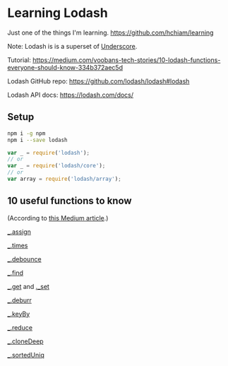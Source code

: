 # Learning Lodash

Just one of the things I'm learning. <https://github.com/hchiam/learning>

Note: Lodash is is a superset of [Underscore](https://github.com/hchiam/learning-underscore).

Tutorial: <https://medium.com/voobans-tech-stories/10-lodash-functions-everyone-should-know-334b372aec5d>

Lodash GitHub repo: <https://github.com/lodash/lodash#lodash>

Lodash API docs: <https://lodash.com/docs/>

## Setup

```bash
npm i -g npm
npm i --save lodash
```

```js
var _ = require('lodash');
// or
var _ = require('lodash/core');
// or
var array = require('lodash/array');
```

## 10 useful functions to know

(According to [this Medium article](https://medium.com/voobans-tech-stories/10-lodash-functions-everyone-should-know-334b372aec5d).)

[_.assign](https://lodash.com/docs/#assign)

[_.times](https://lodash.com/docs/#times)

[_.debounce](https://lodash.com/docs/#debounce)

[_.find](https://lodash.com/docs/#find)

[_.get](https://lodash.com/docs/#get) and [._set](https://lodash.com/docs/#set)

[_.deburr](https://lodash.com/docs/#deburr)

[_.keyBy](https://lodash.com/docs/#keyBy)

[_.reduce](https://lodash.com/docs/#reduce)

[_.cloneDeep](https://lodash.com/docs/#cloneDeep)

[_.sortedUniq](https://lodash.com/docs/#sortedUniq)
